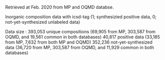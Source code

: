 Retrieved at Feb. 2020 from MP and OQMD databse.

Inorganic composition data with icsd-tag (1; synthesizied positive data, 0; not-yet-synthesized unlabeled data)

Data size :
393,053 unique compositions (69,905 from MP, 303,587 from OQMD, and 19,561 common in both databases)
40,817 positive data (33,185 from MP, 7,632 from both MP and OQMD)
352,236 not-yet-synthesized data (36,720 from MP, 303,587 from OQMD, and 11,929 common in both databases)
